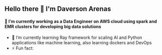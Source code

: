 ## Hello there 👋 I'm Daverson Arenas
#### 🔭 I’m currently working as a Data Engineer on AWS cloud using spark and EMR clusters for developing big data solutions 

- 🌱 I’m currently learning Ray framework for scaling AI and Python applications like machine learning, also learning dockers and DevOps
- ⚡ Fun fact: 
  
<!--
**DaverArenas/DaverArenas** is a ✨ _special_ ✨ repository because its `README.md` (this file) appears on your GitHub profile.

Here are some ideas to get you started:

- 🔭 I’m currently working on ...
- 🌱 I’m currently learning ...
- 👯 I’m looking to collaborate on ...
- 🤔 I’m looking for help with ...
- 💬 Ask me about ...
- 📫 How to reach me: ...
- 😄 Pronouns: ...
- ⚡ Fun fact: ...
-->
